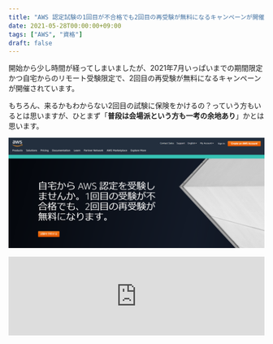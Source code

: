 ```yaml
---
title: "AWS 認定試験の1回目が不合格でも2回目の再受験が無料になるキャンペーンが開催されています"
date: 2021-05-28T00:00:00+09:00
tags: ["AWS", "資格"]
draft: false
---
```


開始から少し時間が経ってしまいましたが、2021年7月いっぱいまでの期間限定かつ自宅からのリモート受験限定で、2回目の再受験が無料になるキャンペーンが開催されています。

もちろん、来るかもわからない2回目の試験に保険をかけるの？っていう方もいるとは思いますが、ひとまず「**普段は会場派という方も一考の余地あり**」かとは思います。

![](images/screenshot.png)

<iframe class="hatenablogcard" style="width:100%;height:155px;max-width:680px;" src="https://hatenablog-parts.com/embed?url=https://pages.awscloud.com/Global_TrainCert_Japan_Online_Proctoringja.html" frameborder="0" scrolling="no"></iframe>
